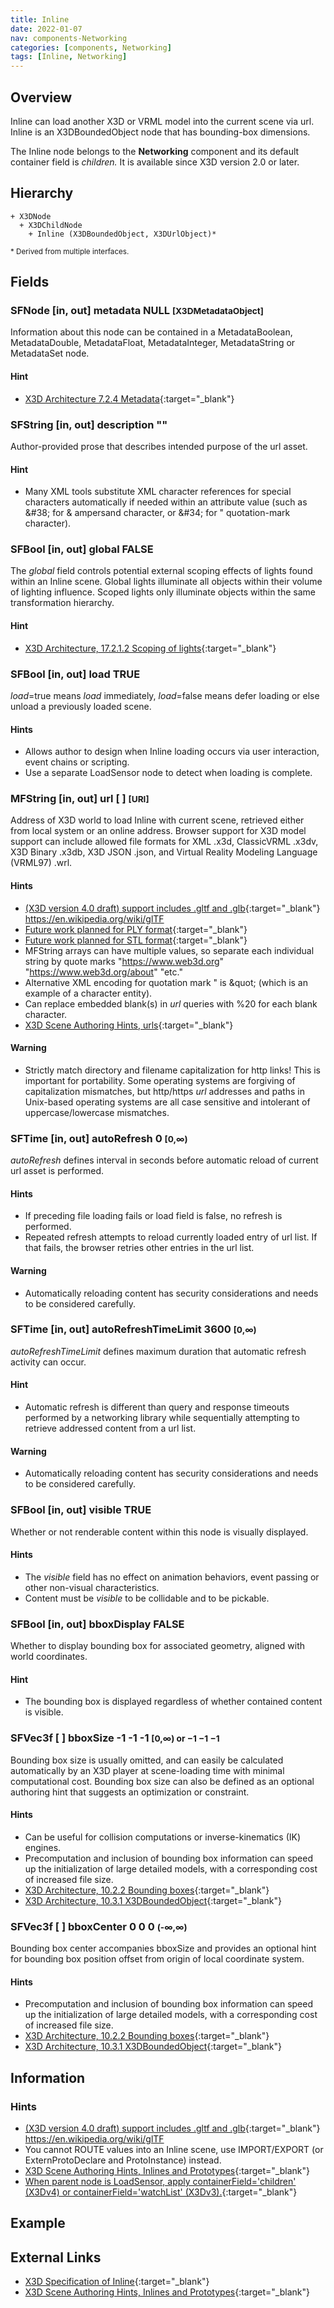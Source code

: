 ```yaml
---
title: Inline
date: 2022-01-07
nav: components-Networking
categories: [components, Networking]
tags: [Inline, Networking]
---
```

<style>
.post h3 {
  word-spacing: 0.2em;
}
</style>

## Overview

Inline can load another X3D or VRML model into the current scene via url. Inline is an X3DBoundedObject node that has bounding-box dimensions.

The Inline node belongs to the **Networking** component and its default container field is *children.* It is available since X3D version 2.0 or later.

## Hierarchy

```
+ X3DNode
  + X3DChildNode
    + Inline (X3DBoundedObject, X3DUrlObject)*
```

<small>\* Derived from multiple interfaces.</small>

## Fields

### SFNode [in, out] **metadata** NULL <small>[X3DMetadataObject]</small>

Information about this node can be contained in a MetadataBoolean, MetadataDouble, MetadataFloat, MetadataInteger, MetadataString or MetadataSet node.

#### Hint

- [X3D Architecture 7.2.4 Metadata](https://www.web3d.org/specifications/X3Dv4Draft/ISO-IEC19775-1v4-CD1/Part01/components/core.html#Metadata){:target="_blank"}

### SFString [in, out] **description** ""

Author-provided prose that describes intended purpose of the url asset.

#### Hint

- Many XML tools substitute XML character references for special characters automatically if needed within an attribute value (such as &amp;#38; for &amp; ampersand character, or &amp;#34; for " quotation-mark character).

### SFBool [in, out] **global** FALSE

The *global* field controls potential external scoping effects of lights found within an Inline scene. Global lights illuminate all objects within their volume of lighting influence. Scoped lights only illuminate objects within the same transformation hierarchy.

#### Hint

- [X3D Architecture, 17.2.1.2 Scoping of lights](https://www.web3d.org/specifications/X3Dv4Draft/ISO-IEC19775-1v4-CD1/Part01/components/lighting.html#ScopingOfLights){:target="_blank"}

### SFBool [in, out] **load** TRUE

*load*=true means *load* immediately, *load*=false means defer loading or else unload a previously loaded scene.

#### Hints

- Allows author to design when Inline loading occurs via user interaction, event chains or scripting.
- Use a separate LoadSensor node to detect when loading is complete.

### MFString [in, out] **url** [ ] <small>[URI]</small>

Address of X3D world to load Inline with current scene, retrieved either from local system or an online address. Browser support for X3D model support can include allowed file formats for XML .x3d, ClassicVRML .x3dv, X3D Binary .x3db, X3D JSON .json, and Virtual Reality Modeling Language (VRML97) .wrl.

#### Hints

- [(X3D version 4.0 draft) support includes .gltf and .glb](https://www.khronos.org/gltf){:target="_blank"} https://en.wikipedia.org/wiki/glTF
- [Future work planned for PLY format](https://en.wikipedia.org/wiki/PLY_(file_format)){:target="_blank"}
- [Future work planned for STL format](https://en.wikipedia.org/wiki/STL_(file_format)){:target="_blank"}
- MFString arrays can have multiple values, so separate each individual string by quote marks "https://www.web3d.org" "https://www.web3d.org/about" "etc."
- Alternative XML encoding for quotation mark " is &amp;quot; (which is an example of a character entity).
- Can replace embedded blank(s) in *url* queries with %20 for each blank character.
- [X3D Scene Authoring Hints, urls](https://www.web3d.org/x3d/content/examples/X3dSceneAuthoringHints.html#urls){:target="_blank"}

#### Warning

- Strictly match directory and filename capitalization for http links! This is important for portability. Some operating systems are forgiving of capitalization mismatches, but http/https *url* addresses and paths in Unix-based operating systems are all case sensitive and intolerant of uppercase/lowercase mismatches.

### SFTime [in, out] **autoRefresh** 0 <small>[0,∞)</small>

*autoRefresh* defines interval in seconds before automatic reload of current url asset is performed.

#### Hints

- If preceding file loading fails or load field is false, no refresh is performed.
- Repeated refresh attempts to reload currently loaded entry of url list. If that fails, the browser retries other entries in the url list.

#### Warning

- Automatically reloading content has security considerations and needs to be considered carefully.

### SFTime [in, out] **autoRefreshTimeLimit** 3600 <small>[0,∞)</small>

*autoRefreshTimeLimit* defines maximum duration that automatic refresh activity can occur.

#### Hint

- Automatic refresh is different than query and response timeouts performed by a networking library while sequentially attempting to retrieve addressed content from a url list.

#### Warning

- Automatically reloading content has security considerations and needs to be considered carefully.

### SFBool [in, out] **visible** TRUE

Whether or not renderable content within this node is visually displayed.

#### Hints

- The *visible* field has no effect on animation behaviors, event passing or other non-visual characteristics.
- Content must be *visible* to be collidable and to be pickable.

### SFBool [in, out] **bboxDisplay** FALSE

Whether to display bounding box for associated geometry, aligned with world coordinates.

#### Hint

- The bounding box is displayed regardless of whether contained content is visible.

### SFVec3f [ ] **bboxSize** -1 -1 -1 <small>[0,∞) or −1 −1 −1</small>

Bounding box size is usually omitted, and can easily be calculated automatically by an X3D player at scene-loading time with minimal computational cost. Bounding box size can also be defined as an optional authoring hint that suggests an optimization or constraint.

#### Hints

- Can be useful for collision computations or inverse-kinematics (IK) engines.
- Precomputation and inclusion of bounding box information can speed up the initialization of large detailed models, with a corresponding cost of increased file size.
- [X3D Architecture, 10.2.2 Bounding boxes](https://www.web3d.org/specifications/X3Dv4Draft/ISO-IEC19775-1v4-CD1/Part01/components/grouping.html#BoundingBoxes){:target="_blank"}
- [X3D Architecture, 10.3.1 X3DBoundedObject](https://www.web3d.org/specifications/X3Dv4Draft/ISO-IEC19775-1v4-CD1/Part01/components/grouping.html#X3DBoundedObject){:target="_blank"}

### SFVec3f [ ] **bboxCenter** 0 0 0 <small>(-∞,∞)</small>

Bounding box center accompanies bboxSize and provides an optional hint for bounding box position offset from origin of local coordinate system.

#### Hints

- Precomputation and inclusion of bounding box information can speed up the initialization of large detailed models, with a corresponding cost of increased file size.
- [X3D Architecture, 10.2.2 Bounding boxes](https://www.web3d.org/specifications/X3Dv4Draft/ISO-IEC19775-1v4-CD1/Part01/components/grouping.html#BoundingBoxes){:target="_blank"}
- [X3D Architecture, 10.3.1 X3DBoundedObject](https://www.web3d.org/specifications/X3Dv4Draft/ISO-IEC19775-1v4-CD1/Part01/components/grouping.html#X3DBoundedObject){:target="_blank"}

## Information

### Hints

- [(X3D version 4.0 draft) support includes .gltf and .glb](https://www.khronos.org/gltf){:target="_blank"} https://en.wikipedia.org/wiki/glTF
- You cannot ROUTE values into an Inline scene, use IMPORT/EXPORT (or ExternProtoDeclare and ProtoInstance) instead.
- [X3D Scene Authoring Hints, Inlines and Prototypes](https://www.web3d.org/x3d/content/examples/X3dSceneAuthoringHints.html#InlinesPrototypes){:target="_blank"}
- [When parent node is LoadSensor, apply containerField='children' (X3Dv4) or containerField='watchList' (X3Dv3).](https://www.web3d.org/x3d/content/examples/X3dSceneAuthoringHints.html#fieldNameChanges){:target="_blank"}

## Example

<x3d-canvas src="https://create3000.github.io/media/examples/Networking/Inline/Inline.x3d" update="auto"></x3d-canvas>

## External Links

- [X3D Specification of Inline](https://www.web3d.org/documents/specifications/19775-1/V4.0/Part01/components/networking.html#Inline){:target="_blank"}
- [X3D Scene Authoring Hints, Inlines and Prototypes](https://www.web3d.org/x3d/content/examples/X3dSceneAuthoringHints.html#InlinesPrototypes){:target="_blank"}
